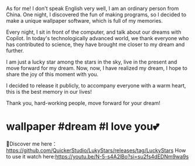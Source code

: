 As for me! I don't speak English very well, 
I am an ordinary person from China. 
One night, I discovered the fun of making programs, 
so I decided to make a unique wallpaper software, 
which is full of my memories. 

Every night, I sit in front of the computer, 
and talk about our dreams with Copilot. 
In today's technologically advanced world, 
we thank everyone who has contributed to science, 
they have brought me closer to my dream and further. 

I am just a lucky star among the stars in the sky, 
live in the present and move forward for my dream. 
Now, now, I have realized my dream, 
I hope to share the joy of this moment with you. 

I decided to release it publicly, 
to accompany everyone with a warm heart, 
this is the best memory in our lives! 

Thank you, hard-working people, 
move forward for your dream!

# wallpaper #dream #I love you💕 
🎉Discover me here：https://github.com/QuickerStudio/LukyStars/releases/tag/LuckyStars
How to use it watch here:https://youtu.be/N-5-s4A2lBo?si=su2fs4dEDNm9wa9s
